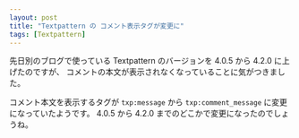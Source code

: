 ```yaml
---
layout: post
title: "Textpattern の コメント表示タグが変更に"
tags: [Textpattern]
---
```


先日別のブログで使っている Textpattern のバージョンを 4.0.5 から 4.2.0 に上げたのですが、 コメントの本文が表示されなくなっていることに気がつきました。

コメント本文を表示するタグが `txp:message` から `txp:comment_message` に変更になっていたようです。
4.0.5 から 4.2.0 までのどこかで変更になったのでしょうね。

